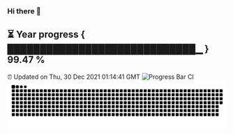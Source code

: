 ### Hi there 👋
⏳ Year progress { █████████████████████████████▁ } 99.47 %
---
⏰ Updated on Thu, 30 Dec 2021 01:14:41 GMT
![Progress Bar CI](https://github.com/liununu/liununu/workflows/Progress%20Bar%20CI/badge.svg)
![](https://raw.githubusercontent.com/coder-Zzx/coder-Zzx/main/assets/github-contribution-grid-snake.svg)
